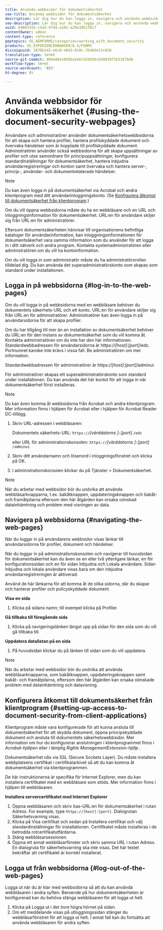 ```yaml
---
title: Använda webbsidor för dokumentsäkerhet
seo-title: Använda webbsidor för dokumentsäkerhet
description: Lär dig hur du kan logga in, navigera och använda webbsidorna för dokumentsäkerhet.
seo-description: Lär dig hur du kan logga in, navigera och använda webbsidorna för dokumentsäkerhet.
uuid: b4863343-cda5-474a-a101-a20e39b1f8c7
contentOwner: admin
content-type: reference
geptopics: SG_AEMFORMS/categories/working_with_document_security
products: SG_EXPERIENCEMANAGER/6.4/FORMS
discoiquuid: 2878b145-e6c0-48d3-810c-3540de13c826
translation-type: tm+mt
source-git-commit: d04e08e105bba2e6c92d93bcb58839f1b5307bd8
workflow-type: tm+mt
source-wordcount: '953'
ht-degree: 0%

---
```



# Använda webbsidor för dokumentsäkerhet {#using-the-document-security-webpages}

Användare och administratörer använder dokumentsäkerhetswebbsidorna för att skapa och hantera profiler, hantera profilskyddade dokument och övervaka händelser som är kopplade till profilskyddade dokument. Administratörer använder också webbsidorna för att skapa uppsättningar av profiler och utse samordnare för principuppsättningar, konfigurera standardinställningar för dokumentsäkerhet, hantera inbjudna användarregistreringar och konton samt övervaka och hantera server-, princip-, användar- och dokumentrelaterade händelser.

>[!NOTE]
>
>Du kan även logga in på dokumentsäkerhet via Acrobat och andra klientprogram med ditt användarinloggningskonto. (Se [Konfigurera åtkomst till dokumentsäkerhet från klientprogram](using-document-security-web-pages.md#setting-up-access-to-document-security-from-client-applications).)

Om du vill öppna webbsidorna måste du ha en webbläsare och en URL och inloggningsinformation för dokumentsäkerhet. URL:en för användare skiljer sig från URL:en för administratörer.

Eftersom dokumentsäkerheten hänvisar till organisationens befintliga kataloger för användarinformation, kan inloggningsinformationen för dokumentsäkerhet vara samma information som du använder för att logga in i ditt nätverk och andra program. Kontakta systemadministratören eller administratören om du vill ha kontoinformation.

Om du vill logga in som administratör måste du ha administratörsrollen tilldelad dig. Du kan använda det superadministratörskonto som skapas som standard under installationen.

## Logga in på webbsidorna {#log-in-to-the-web-pages}

Om du vill logga in på webbsidorna med en webbläsare behöver du dokumentets säkerhets-URL och ett konto. URL:en för användare skiljer sig från URL:en för administratörer. Administratörer kan även logga in på användarsidorna för att skapa profiler.

Om du har tillgång till mer än en installation av dokumentsäkerhet behöver du URL:en för den instans av dokumentsäkerhet som du vill komma åt. Kontakta administratören om du inte har den här informationen. Standardwebbadressen för användarsidorna är https://*[host]*:*[port]*/edc. Portnumret kanske inte krävs i vissa fall. Be administratören om mer information.

Standardwebbadressen för administratörer är https://*[host]*:*[port]*/adminui.

För administratörer skapas ett superadministratörskonto som standard under installationen. Du kan använda det här kontot för att logga in när dokumentsäkerhet först installeras.

>[!NOTE]
>
>Du kan även komma åt webbsidorna från Acrobat och andra klientprogram. Mer information finns i hjälpen för Acrobat eller i hjälpen för Acrobat Reader DC-tillägg.

1. Skriv URL-adressen i webbläsaren:

   Dokumentets säkerhets-URL: `https://`*[värddatorns ]*`:`*[port]* `/edc`

   eller URL för administrationskonsolen: `https://`*[värddatorns ]*`:`*[port]* `/adminui`

1. Skriv ditt användarnamn och lösenord i inloggningsfönstret och klicka på OK.
1. I administrationskonsolen klickar du på Tjänster > Dokumentsäkerhet.

>[!NOTE]
>
>När du arbetar med webbsidor bör du undvika att använda webbläsarknapparna, t.ex. bakåtknappen, uppdateringsknappen och bakåt- och framåtpilarna eftersom den här åtgärden kan orsaka oönskad datainhämtning och problem med visningen av data.

## Navigera på webbsidorna {#navigating-the-web-pages}

När du loggar in på användarens webbsidor visas länkar till användarsidorna för profiler, dokument och händelser.

När du loggar in på administrationskonsolen och navigerar till huvudsidan för dokumentsäkerhet kan du även se en eller två ytterligare länkar, en för konfigurationssidan och en för sidan Inbjudna och Lokala användare. Sidan Inbjudna och lokala användare visas bara om den inbjudna användarregistreringen är aktiverad.

Använd de här länkarna för att komma åt de olika sidorna, där du skapar och hanterar profiler och policyskyddade dokument.

**Visa en sida**

1. Klicka på sidans namn; till exempel klicka på Profiler.

**Gå tillbaka till föregående sida**

1. Klicka på navigeringslänken längst upp på sidan för den sida som du vill gå tillbaka till.

**Uppdatera datalistan på en sida**

1. På huvudsidan klickar du på länken till sidan som du vill uppdatera.

>[!NOTE]
>
>När du arbetar med webbsidor bör du undvika att använda webbläsarknapparna, som bakåtknappen, uppdateringsknappen samt bakåt- och framåtpilarna, eftersom den här åtgärden kan orsaka oönskade problem med datainhämtning och datavisning.

## Konfigurera åtkomst till dokumentsäkerhet från klientprogram {#setting-up-access-to-document-security-from-client-applications}

Klientprogram måste vara konfigurerade för att kunna ansluta till dokumentsäkerhet för att skydda dokument, öppna principskyddade dokument och ansluta till dokumentets säkerhetswebbsidor. Mer information om hur du konfigurerar anslutningen i klientprogrammet finns i *Acrobat-hjälpen* eller i lämplig *Rights ManagementExtension-hjälp* .

Dokumentsäkerhet nås via SSL (Secure Sockets Layer). Du måste installera webbplatsens certifikat i certifikatarkivet så att du kan komma åt dokumentsäkerhet via klientprogrammen.

<!-- Fix broken link See Configuring SSL for information on SSL.-->

De här instruktionerna är specifika för Internet Explorer, men du kan installera certifikatet med en webbläsare som stöds. Mer information finns i hjälpen till webbläsaren.

**Installera servercertifikatet med Internet Explorer**

1. Öppna webbläsaren och skriv bas-URL:en för dokumentsäkerhet i rutan Adress. For example, type `https://[host]:[port]`. Dialogrutan Säkerhetsvarning visas.
1. Klicka på Visa certifikat och sedan på Installera certifikat och välj standardinställningar för installationen. Certifikatet måste installeras i de betrodda rotcertifikatutfärdarna.
1. Stäng webbläsarsessionen.
1. Öppna ett annat webbläsarfönster och skriv samma URL i rutan Adress. En dialogruta för säkerhetsvarning ska inte visas. Det här testet bekräftar att certifikatet är korrekt installerat.

## Logga ut från webbsidorna {#log-out-of-the-web-pages}

Logga ut när du är klar med webbsidorna så att du kan använda webbläsaren i andra syften. Beroende på hur dokumentsäkerheten är konfigurerad kan du behöva stänga webbläsaren för att logga ut helt.

1. Klicka på Logga ut i det övre högra hörnet på sidan.
1. Om ett meddelande visas på utloggningssidan stänger du webbläsarfönstret för att logga ut helt. I annat fall kan du fortsätta att använda webbläsaren för andra syften.

